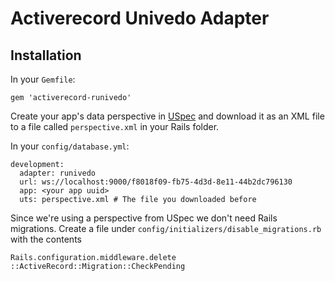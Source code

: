 # Activerecord Univedo Adapter

## Installation

In your `Gemfile`:

    gem 'activerecord-runivedo'

Create your app's data perspective in [USpec](https://spec.univedo.com) and download it as an XML file to a file called `perspective.xml` in your Rails folder.

In your `config/database.yml`:

    development:
      adapter: runivedo
      url: ws://localhost:9000/f8018f09-fb75-4d3d-8e11-44b2dc796130
      app: <your app uuid>
      uts: perspective.xml # The file you downloaded before

Since we're using a perspective from USpec we don't need Rails migrations. Create a file under `config/initializers/disable_migrations.rb` with the contents

    Rails.configuration.middleware.delete ::ActiveRecord::Migration::CheckPending

